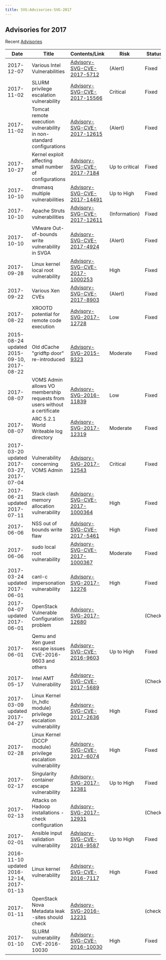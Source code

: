```yaml
---
title: SVG:Advisories-SVG-2017
---
```


## Advisories for 2017

Recent [Advisories](./README.md)

| Date                                      | Title                                                                     | Contents/Link                                                            | Risk           | Status  |
| ----------------------------------------- | ------------------------------------------------------------------------- | ------------------------------------------------------------------------ | -------------- | ------- |
| 2017-12-07                                | Various Intel Vulnerabilities                                             | [Advisory-SVG-CVE-2017-5712](./2017/Advisory-SVG-CVE-2017-5712.md)       | (Alert)        | Fixed   |
| 2017-11-02                                | SLURM privilege escalation vulnerability                                  | [Advisory-SVG-CVE-2017-15566](./2017/Advisory-SVG-CVE-2017-15566.md)     | Critical       | Fixed   |
| 2017-11-02                                | Tomcat remote execution vulnerability in non-standard configurations      | [Advisory-SVG-CVE-2017-12615](./2017/Advisory-SVG-CVE-2017-12615.md)     | (Alert)        | Fixed   |
| 2017-10-27                                | Kernel exploit affecting small number of configurations                   | [Advisory-SVG-CVE-2017-7184](./2017/Advisory-SVG-CVE-2017-7184.md)       | Up to critical | Fixed   |
| 2017-10-10                                | dnsmasq multiple vulnerabilities                                          | [Advisory-SVG-CVE-2017-14491](./2017/Advisory-SVG-CVE-2017-14491.md)     | Up to High     | Fixed   |
| 2017-10-10                                | Apache Struts vulnerabilities                                             | [Advisory-SVG-CVE-2017-12611](./2017/Advisory-SVG-CVE-2017-12611.md)     | (Information)  | Fixed   |
| 2017-10-10                                | VMware Out-of-bounds write vulnerability in SVGA                          | [Advisory-SVG-CVE-2017-4924](./2017/Advisory-SVG-CVE-2017-4924.md)       | (Alert)        | Fixed   |
| 2017-09-28                                | Linux kernel local root vulnerability                                     | [Advisory-SVG-CVE-2017-1000253](./2017/Advisory-SVG-CVE-2017-1000253.md) | High           | Fixed   |
| 2017-09-22                                | Various Xen CVEs                                                          | [Advisory-SVG-CVE-2017-8903](./2017/Advisory-SVG-CVE-2017-8903.md)       | (Alert)        | Fixed   |
| 2017-08-22                                | XROOTD potential for remote code execution                                | [Advisory-SVG-2017-12728](./2017/Advisory-SVG-2017-12728.md)             | Low            | Fixed   |
| 2015-08-24 updated 2015-09-10, 2017-08-22 | Old dCache "gridftp door" re-introduced                                   | [Advisory-SVG-2015-9323](./2015/Advisory-SVG-2015-9323.md)               | Moderate       | Fixed   |
| 2017-08-07                                | VOMS Admin allows VO membership requests from users without a certificate | [Advisory-SVG-2016-11839](./2016/Advisory-SVG-2016-11839.md)             | Low            | Fixed   |
| 2017-08-07                                | ARC 5.2.1 World Writeable log directory                                   | [Advisory-SVG-2017-12319](./2017/Advisory-SVG-2017-12319.md)             | Moderate       | Fixed   |
| 2017-03-20 updated 2017-03-27, 2017-07-04 | Vulnerability concerning VOMS Admin                                       | [Advisory-SVG-2017-12543](./2017/Advisory-SVG-2017-12543.md)             | Critical       | Fixed   |
| 2017-06-21 updated 2017-07-11             | Stack clash memory allocation vulnerability                               | [Advisory-SVG-CVE-2017-1000364](./2017/Advisory-SVG-CVE-2017-1000364.md) | High           | Fixed   |
| 2017-06-06                                | NSS out of bounds write flaw                                              | [Advisory-SVG-CVE-2017-5461](./2017/Advisory-SVG-CVE-2017-5461.md)       | High           | Fixed   |
| 2017-06-06                                | sudo local root vulnerability                                             | [Advisory-SVG-CVE-2017-1000367](./2017/Advisory-SVG-CVE-2017-1000367.md) | Moderate       | Fixed   |
| 2017-03-24 updated 2017-06-01             | canl-c impersonation vulnerability                                        | [Advisory-SVG-2017-12276](./2017/Advisory-SVG-2017-12276.md)             | High           | Fixed   |
| 2017-04-07 updated 2017-06-01             | OpenStack Vulnerable Configuration problem                                | [Advisory-SVG-2017-12680](./2017/Advisory-SVG-2017-12680.md)             |                | (Check) |
| 2017-06-01                                | Qemu and Xen guest escape issues CVE-2016-9603 and others                 | [Advisory-SVG-CVE-2016-9603](./2016/Advisory-SVG-CVE-2016-9603.md)       | Up to High     | Fixed   |
| 2017-05-17                                | Intel AMT Vulnerability                                                   | [Advisory-SVG-CVE-2017-5689](./2017/Advisory-SVG-CVE-2017-5689.md)       |                | (Check) |
| 2017-03-09 updated 2017-04-27             | Linux Kernel (n_hdlc module) privilege escalation vulnerability           | [Advisory-SVG-CVE-2017-2636](./2017/Advisory-SVG-CVE-2017-2636.md)       | High           | Fixed   |
| 2017-02-28                                | Linux Kernel (DCCP module) privilege escalation vulnerability             | [Advisory-SVG-CVE-2017-6074](./2017/Advisory-SVG-CVE-2017-6074.md)       | High           | Fixed   |
| 2017-02-17                                | Singularity container escape vulnerability                                | [Advisory-SVG-2017-12381](./2017/Advisory-SVG-2017-12381.md)             | Up to High     | Fixed   |
| 2017-02-13                                | Attacks on Hadoop installations - check configuration                     | [Advisory-SVG-2017-12931](./2017/Advisory-SVG-2017-12931.md)             |                | (Check) |
| 2017-02-01                                | Ansible input validation vulnerability                                    | [Advisory-SVG-CVE-2016-9587](./2016/Advisory-SVG-CVE-2016-9587.md)       | Up to High     | Fixed   |
| 2016-11-10 updated 2016-12-14, 2017-01-13 | Linux kernel vulnerability                                                | [Advisory-SVG-CVE-2016-7117](./2016/Advisory-SVG-CVE-2016-7117.md)       | High           | Fixed   |
| 2017-01-11                                | OpenStack Nova Metadata leak -sites should check                          | [Advisory-SVG-2016-12231](./2016/Advisory-SVG-2016-12231.md)             |                | (check) |
| 2017-01-10                                | SLURM vulnerability CVE-2016-10030                                        | [Advisory-SVG-CVE-2016-10030](./2016/Advisory-SVG-CVE-2016-10030.md)     | High           | Fixed   |
